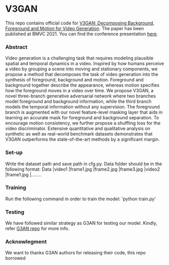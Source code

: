 # V3GAN
This repo contains official code for [V3GAN: Decomposing Background, Foreground and Motion for Video Generation](https://www.bmvc2021-virtualconference.com/assets/papers/1171.pdf). The paper has been published at BMVC 2021. You can find the conference presentation [here](https://papertalk.org/papertalks/34351).
### Abstract
Video generation is a challenging task that requires modeling plausible spatial and
temporal dynamics in a video. Inspired by how humans perceive a video by grouping a
scene into moving and stationary components, we propose a method that decomposes the
task of video generation into the synthesis of foreground, background and motion. Foreground
and background together describe the appearance, whereas motion specifies how
the foreground moves in a video over time. We propose V3GAN, a novel three-branch
generative adversarial network where two branches model foreground and background
information, while the third branch models the temporal information without any supervision.
The foreground branch is augmented with our novel feature-level masking layer
that aids in learning an accurate mask for foreground and background separation. To
encourage motion consistency, we further propose a shuffling loss for the video discriminator.
Extensive quantitative and qualitative analysis on synthetic as well as real-world
benchmark datasets demonstrates that V3GAN outperforms the state-of-the-art methods
by a significant margin.

### Set-up
Write the dataset path and save path in cfg.py. Data folder should be in the following format:
Data
    |video1
          |frame1.jpg
          |frame2.jpg
          |frame3.jpg
    |video2
          |frame1.jpg
          |........
          
          
### Training
Run the following command in order to train the model:
'python train.py'

### Testing
We have followed similar strategy as G3AN for testing our model. Kindly, refer [G3AN repo](https://github.com/wyhsirius/g3an-project) for more info.

### Acknowlegment
We want to thanks G3AN authors for releasing their code, this repo borrowed 

